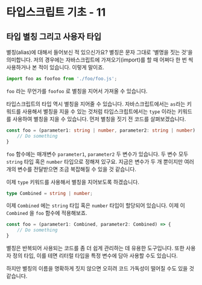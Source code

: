 # 타입스크립트 기초 - 11

## 타입 별칭 그리고 사용자 타입

별칭(alias)에 대해서 들어보신 적 있으신가요? 별칭은 문자 그대로 '별명을 짓는 것'을 의미합니다. 저의 경우에는 자바스크립트에 가져오기(import)를 할 때 어쩌다 한 번 씩 사용하거나 본 적이 있습니다. 이렇게 말이죠. 

```javascript
import foo as foofoo from './foo/foo.js';
```

`foo` 라는 무언가를 `foofoo` 로 별칭을 지어서 가져올 수 있습니다.

타입스크립트의 타입 역시 별칭을 지어줄 수 있습니다. 자바스크립트에서는 `as`라는 키워드를 사용해서 별칭을 지을 수 있는 것처럼 타입스크립트에서는 `type` 이라는 키워드를 사용하여 별칭을 지을 수 있습니다. 먼저 별칭을 짓기 전 코드를 살펴보겠습니다.

```typescript
const foo = (parameter1: string | number, parameter2: string | number) => {
	// Do something
}
```

`foo` 함수에는 매개변수 `parameter1`, `parameter2` 두 변수가 있습니다. 두 변수 모두 `string` 타입 혹은 `number` 타입으로 정해져 있구요. 지금은 변수가 두 개 뿐이지만 여러개의 변수를 전달받으면 조금 복잡해질 수 있을 것 같습니다.

이제 `type` 키워드를 사용해서 별칭을 지어보도록 하겠습니다.

``` typescript
type Combined = string | number;
```

이제 `Combined` 에는 `string` 타입 혹은 `number` 타입이 할당되어 있습니다. 이제 이 `Combined` 을 `foo` 함수에 적용해보죠.

```typescript
const foo = (parameter1: Combined, parameter2: Combined) => {
	// Do something
}
```

별칭은 반복되어 사용되는 코드를 좀 더 쉽게 관리하는 데 유용한 도구입니다. 또한 사용자 정의 타입, 이를 테면 리터럴 타입을 특정 변수에 담아 사용할 수도 있습니다.

하지만 별칭의 이름을 명확하게 짓지 않으면 오히려 코드 가독성이 떨어질 수도 있을 것 같습니다.